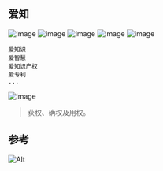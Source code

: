 
## 爱知

![image](https://user-images.githubusercontent.com/98626903/151648499-a9631559-4656-4b3d-ba3a-79c77c32aaf7.png)
![image](https://user-images.githubusercontent.com/98626903/151648523-3d0a968b-c836-4722-806f-cc6754efe1ae.png)
![image](https://user-images.githubusercontent.com/98626903/151648541-81849c80-44b7-4936-8b44-810bbede6e28.png)
![image](https://user-images.githubusercontent.com/98626903/151648578-334cb740-8a2a-4a20-949b-e741b43e7a67.png)
![image](https://user-images.githubusercontent.com/98626903/151648619-39aa9bc6-1498-4fa2-90a1-3b5a78e0182b.png)


```
爱知识
爱智慧
爱知识产权
爱专利
...
```

![image](https://user-images.githubusercontent.com/98626903/151642332-7c4a9f2f-2602-4e90-9787-1f98bbbb82e9.png)
> 获权、确权及用权。


## 参考

![Alt](https://repobeats.axiom.co/api/embed/bd6ad7da14e6436d85c6a6e301e911dc75e0f0d6.svg "Repobeats analytics image")
